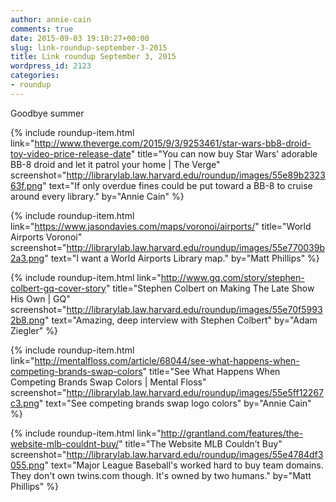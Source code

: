 ```yaml
---
author: annie-cain
comments: true
date: 2015-09-03 19:10:27+00:00
slug: link-roundup-september-3-2015
title: Link roundup September 3, 2015
wordpress_id: 2123
categories:
- roundup
---
```


Goodbye summer

{% include roundup-item.html
  link="http://www.theverge.com/2015/9/3/9253461/star-wars-bb8-droid-toy-video-price-release-date"
  title="You can now buy Star Wars' adorable BB-8 droid and let it patrol your home | The Verge"
  screenshot="http://librarylab.law.harvard.edu/roundup/images/55e89b232363f.png"
  text="If only overdue fines could be put toward a BB-8 to cruise around every library."
  by="Annie Cain"
%}

{% include roundup-item.html
  link="https://www.jasondavies.com/maps/voronoi/airports/"
  title="World Airports Voronoi"
  screenshot="http://librarylab.law.harvard.edu/roundup/images/55e770039b2a3.png"
  text="I want a World Airports Library map."
  by="Matt Phillips"
%}

{% include roundup-item.html
  link="http://www.gq.com/story/stephen-colbert-gq-cover-story"
  title="Stephen Colbert on Making The Late Show His Own | GQ"
  screenshot="http://librarylab.law.harvard.edu/roundup/images/55e70f59932b8.png"
  text="Amazing, deep interview with Stephen Colbert"
  by="Adam Ziegler"
%}

{% include roundup-item.html
  link="http://mentalfloss.com/article/68044/see-what-happens-when-competing-brands-swap-colors"
  title="See What Happens When Competing Brands Swap Colors | Mental Floss"
  screenshot="http://librarylab.law.harvard.edu/roundup/images/55e5ff12267c3.png"
  text="See competing brands swap logo colors"
  by="Annie Cain"
%}

{% include roundup-item.html
  link="http://grantland.com/features/the-website-mlb-couldnt-buy/"
  title="The Website MLB Couldn’t Buy"
  screenshot="http://librarylab.law.harvard.edu/roundup/images/55e4784df3055.png"
  text="Major League Baseball's worked hard to buy team domains. They don't own twins.com though. It's owned by two humans."
  by="Matt Phillips"
%}
